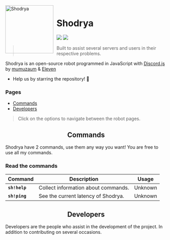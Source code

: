 <img width="150" height="150" align="left" style="float: left; margin: 0 10px 0 0;" alt="Shodrya" src="https://i.imgur.com/gBVk9oh.png">  
 
# Shodrya 

[![](https://img.shields.io/discord/676862832989569074?label=official%20server&logo=discord&logoColor=white)](https://discord.gg/s8Kwp2J)
[![](https://img.shields.io/badge/discord.js-v12.0.0--dev-blue.svg?logo=npm)](https://github.com/discordjs)

> Built to assist several servers and users in their respective problems.

 Shodrya is an open-source robot programmed in JavaScript with [Discord.js](http://discord.js.org) by [mumuzaum](http://github.com/mumuzaum) & [Eleven](https://github.com/fagnersales)
 - Help us by starring the repository! 🌟
 
### Pages

- [Commands](#commands)
- [Developers](#developers)

> Click on the options to navigate between the robot pages.

<h2 align="center">Commands</h2>

Shodrya have 2 commands, use them any way you want! You are free to use all my commands. 

### Read the commands

Command|Description|Usage
-|-|-
**`sh!help`**|Collect information about commands.|Unknown
**`sh!ping`**|See the current latency of Shodrya.|Unknown

<h2 align="center">Developers</h2>

Developers are the people who assist in the development of the project. In addition to contributing on several occasions. 
